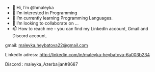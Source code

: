 - 👋 Hi, I’m @hmaleyka
- 👀 I’m interested in Programming
- 🌱 I’m currently learning Programming Languages.
- 💞️ I’m looking to collaborate on ...
- 📫 How to reach me - you can find my LinkedIn account, Gmail and Discord account.

gmail: maleyka.heybatova22@gmail.com


LinkedIn adress: http://linkedin.com/in/maleyka-heybatova-6a003b234


Discord : maleyka_Azerbaijan#8687
<!---
hmaleyka/hmaleyka is a ✨ special ✨ repository because its `README.md` (this file) appears on your GitHub profile.
You can click the Preview link to take a look at your changes.
--->
